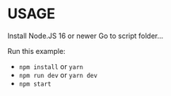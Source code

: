 # USAGE
Install Node.JS 16 or newer
Go to script folder...

Run this example:
- `npm install` or `yarn`
- `npm run dev` or `yarn dev`
- `npm start`
